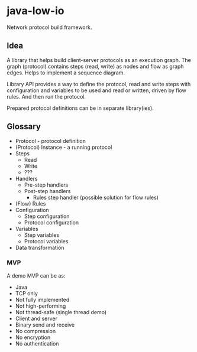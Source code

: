 # java-low-io

Network protocol build framework.

## Idea

A library that helps build client-server protocols as an execution graph. The graph (protocol) contains steps (read,
write) as nodes and flow as graph edges. Helps to implement a sequence diagram. 

Library API provides a way to define the protocol, read and write steps with configuration and variables to be used and
read or written, driven by flow rules. And then run the protocol.

Prepared protocol definitions can be in separate library(ies).

## Glossary

* Protocol - protocol definition
* (Protocol) Instance - a running protocol
* Steps
    * Read
    * Write
    * ???
* Handlers
    * Pre-step handlers
    * Post-step handlers
        * Rules step handler (possible solution for flow rules)
* (Flow) Rules
* Configuration
    * Step configuration
    * Protocol configuration
* Variables
    * Step variables
    * Protocol variables
* Data transformation

### MVP

A demo MVP can be as:

* Java
* TCP only
* Not fully implemented
* Not high-performing
* Not thread-safe (single thread demo)
* Client and server
* Binary send and receive
* No compression
* No encryption
* No authentication

